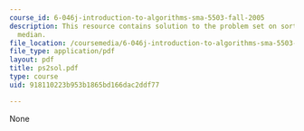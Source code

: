 ```yaml
---
course_id: 6-046j-introduction-to-algorithms-sma-5503-fall-2005
description: This resource contains solution to the problem set on sorting and weighted
  median.
file_location: /coursemedia/6-046j-introduction-to-algorithms-sma-5503-fall-2005/918110223b953b1865bd166dac2ddf77_ps2sol.pdf
file_type: application/pdf
layout: pdf
title: ps2sol.pdf
type: course
uid: 918110223b953b1865bd166dac2ddf77

---
```

None